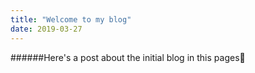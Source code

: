 ```yaml
---
title: "Welcome to my blog"
date: 2019-03-27
---
```

######Here's a post about the initial blog in this pages:tada:
